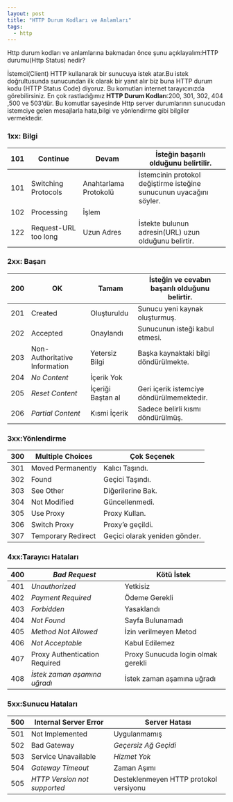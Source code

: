 ```yaml
---
layout: post
title: "HTTP Durum Kodları ve Anlamları"
tags:
  - http
---
```


Http durum kodları ve anlamlarına bakmadan önce şunu açıklayalım:HTTP durumu(Http Status) nedir?

İstemci(Client) HTTP kullanarak bir sunucuya istek atar.Bu istek doğrultusunda sunucundan ilk olarak bir yanıt alır biz buna HTTP durum kodu (HTTP Status Code) diyoruz. Bu komutları internet tarayıcınızda görebilirsiniz. En çok rastladığımız **HTTP Durum Kodları**:200, 301, 302, 404 ,500 ve 503’dür. Bu komutlar sayesinde Http server durumlarının sunucudan istemciye gelen mesajlarla hata,bilgi ve yönlendirme gibi bilgiler vermektedir.



### 1xx: Bilgi

| 101  | Continue             | Devam                 | İsteğin başarılı olduğunu belirtilir.                        |
| ---- | -------------------- | --------------------- | ------------------------------------------------------------ |
| 101  | Switching Protocols  | Anahtarlama Protokolü | İstemcinin protokol değiştirme isteğine sunucunun uyacağını söyler. |
| 102  | Processing           | İşlem                 |                                                              |
| 122  | Request-URL too long | Uzun Adres            | İstekte bulunun adresin(URL) uzun olduğunu belirtir.         |

### 2xx: Başarı

| 200  | OK                            | Tamam             | İsteğin ve cevabın başarılı olduğunu belirtir. |
| ---- | ----------------------------- | ----------------- | ---------------------------------------------- |
| 201  | Created                       | Oluşturuldu       | Sunucu yeni kaynak oluşturmuş.                 |
| 202  | Accepted                      | Onaylandı         | Sunucunun isteği kabul etmesi.                 |
| 203  | Non-Authoritative Information | Yetersiz Bilgi    | Başka kaynaktaki bilgi döndürülmekte.          |
| 204  | *No Content*                  | İçerik Yok        |                                                |
| 205  | *Reset Content*               | İçeriği Baştan al | Geri içerik istemciye  döndürülmemektedir.     |
| 206  | *Partial Content*             | Kısmi İçerik      | Sadece belirli kısmı  döndürülmüş.             |

### 3xx:Yönlendirme

| 300  | Multiple Choices   | Çok Seçenek                   |
| ---- | ------------------ | ----------------------------- |
| 301  | Moved Permanently  | Kalıcı Taşındı.               |
| 302  | Found              | Geçici Taşındı.               |
| 303  | See Other          | Diğerilerine Bak.             |
| 304  | Not Modified       | Güncellenmedi.                |
| 305  | Use Proxy          | Proxy Kullan.                 |
| 306  | Switch Proxy       | Proxy’e geçildi.              |
| 307  | Temporary Redirect | Geçici olarak yeniden gönder. |

### 4xx:Tarayıcı Hataları

| 400  | *Bad Request*                 | Kötü İstek                         |
| ---- | ----------------------------- | ---------------------------------- |
| 401  | *Unauthorized*                | Yetkisiz                           |
| 402  | *Payment Required*            | Ödeme Gerekli                      |
| 403  | *Forbidden*                   | Yasaklandı                         |
| 404  | *Not Found*                   | Sayfa Bulunamadı                   |
| 405  | *Method Not Allowed*          | İzin verilmeyen Metod              |
| 406  | *Not Acceptable*              | Kabul Edilemez                     |
| 407  | Proxy Authentication Required | Proxy Sunucuda login olmak gerekli |
| 408  | *İstek zaman aşamına uğradı*  | İstek zaman aşamına uğradı         |

### 5xx:Sunucu Hataları

| 500  | Internal Server Error        | Server Hatası                          |
| ---- | ---------------------------- | -------------------------------------- |
| 501  | Not Implemented              | Uygulanmamış                           |
| 502  | Bad Gateway                  | *Geçersiz Ağ Geçidi*                   |
| 503  | Service Unavailable          | *Hizmet Yok*                           |
| 504  | *Gateway Timeout*            | Zaman Aşımı                            |
| 505  | *HTTP Version not supported* | Desteklenmeyen HTTP protokol versiyonu |